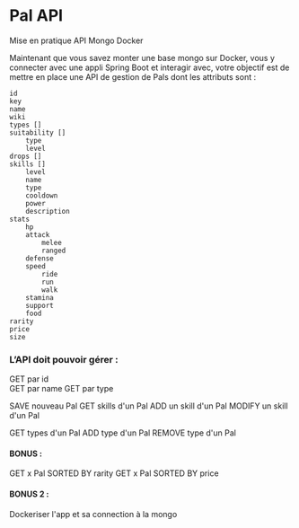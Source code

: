 # Pal API

Mise en pratique API Mongo Docker

Maintenant que vous savez monter une base mongo sur Docker, vous y connecter avec une appli Spring Boot et interagir avec, votre objectif est de mettre en place une API de gestion de Pals dont les attributs sont :

```
id
key
name
wiki
types []
suitability []
	type
	level
drops []
skills []
	level
	name
	type
	cooldown
	power
	description
stats
	hp
	attack
		melee
		ranged
	defense
	speed
		ride
		run
		walk
	stamina
	support
	food
rarity
price
size
```

### L’API doit pouvoir gérer :

GET par id<br>
GET par name
GET par type

SAVE nouveau Pal
GET skills d'un Pal
ADD un skill d'un Pal
MODIFY un skill d'un Pal

GET types d'un Pal
ADD type d'un Pal
REMOVE type d'un Pal

#### BONUS :
GET x Pal SORTED BY rarity
GET x Pal SORTED BY price

#### BONUS 2 :
Dockeriser l'app et sa connection à la mongo
